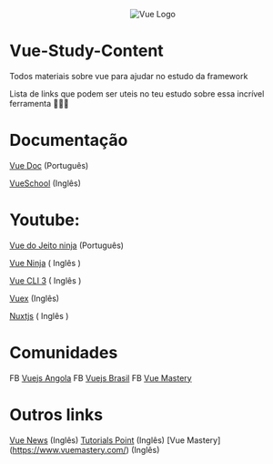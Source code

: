 <div style="text-align:center">
  <p>
    <img src="https://br.vuejs.org/images/logo.png" alt="Vue Logo" />
  </p>
</div>


# Vue-Study-Content
Todos materiais sobre vue para ajudar no estudo da framework

Lista de links que podem ser uteis no teu estudo sobre essa incrível ferramenta 

# Documentação
[Vue Doc](https://br.vuejs.org/index.html) (Português)

[VueSchool](https://vueschool.io/articles/) (Inglês)

# Youtube:
[Vue do Jeito ninja](https://www.youtube.com/watch?v=07-TvnH7XNo&list=PLcoYAcR89n-qq1vGRbaUiV6Q9puy0qigW) (Português)

[Vue Ninja](https://www.youtube.com/watch?v=5LYrN_cAJoA&list=PL4cUxeGkcC9gQcYgjhBoeQH7wiAyZNrYa) ( Inglês )


[Vue CLI 3](https://www.youtube.com/watch?v=KeFdy1kVH4A&list=PL4cUxeGkcC9iCKx06qSncuvEPZ7x1UnKD) ( Inglês )


[Vuex](https://www.youtube.com/watch?v=2CSr2vBApSI&list=PL55RiY5tL51pT0DNJraU93FhMzhXxtDAo) (Inglês)

[Nuxtjs](https://www.youtube.com/watch?v=Dc_5BpIB4X4&list=PL55RiY5tL51pk1RvaQOxI6sJ-yZzExzJn) ( Inglês )

# Comunidades
FB [Vuejs Angola](https://www.facebook.com/groups/1861661303904646/)
FB [Vuejs Brasil](https://www.facebook.com/groups/vuejsbr/?ref=bookmarks)
FB [Vue Mastery](https://www.facebook.com/groups/152305585468331/)

# Outros links
[Vue News](https://news.vuejs.org/) (Inglês)
[Tutorials Point](https://www.tutorialspoint.com/vuejs/) (Inglês)
[Vue Mastery] (https://www.vuemastery.com/) (Inglês)
